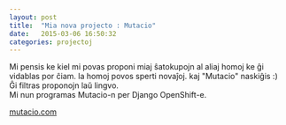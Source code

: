 ```yaml
---
layout: post
title:  "Mia nova projecto : Mutacio"
date:   2015-03-06 16:50:32
categories: projectoj
---
```


Mi pensis ke kiel mi povas proponi miaj ŝatokupojn al aliaj homoj ke ĝi vidablas por ĉiam.
la homoj povos sperti novaĵoj.
kaj "Mutacio" naskiĝis :)  
Ĝi filtras proponojn laŭ lingvo.  
Mi nun programas Mutacio-n per Django OpenShift-e.

[mutacio.com](http://mutacio.com)

